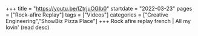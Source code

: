 +++
title = "https://youtu.be/IZtrjuOGIb0"
startdate = "2022-03-23"
pages = ["Rock-afire Replay"]
tags = ["Videos"]
categories = ["Creative Engineering","ShowBiz Pizza Place"]
+++
Rock afire replay french | All my lovin' (read desc)
